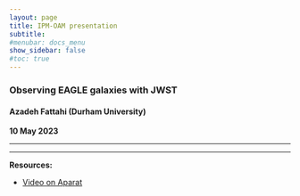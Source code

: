 ```yaml
---
layout: page
title: IPM-OAM presentation
subtitle: 
#menubar: docs_menu
show_sidebar: false
#toc: true
---
```


### Observing EAGLE galaxies with JWST
#### Azadeh Fattahi (Durham University)
**10 May 2023**

---



---

**Resources:**
- [Video on Aparat](https://www.aparat.com/v/wnI0y)

